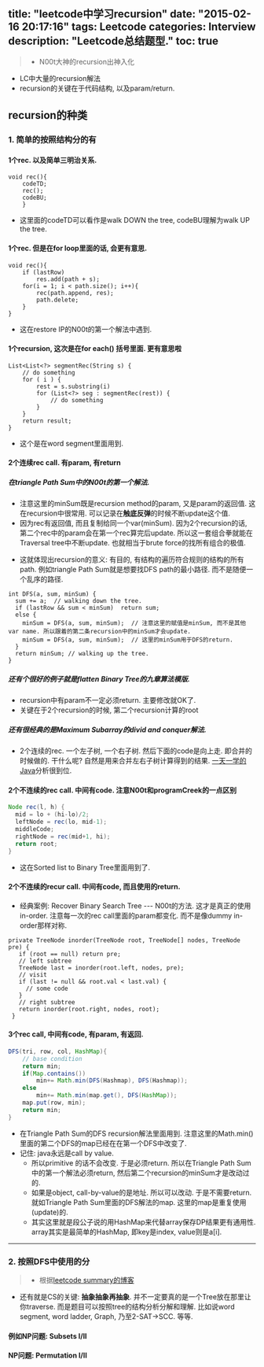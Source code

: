 title: "leetcode中学习recursion"
date: "2015-02-16 20:17:16"
tags: Leetcode
categories: Interview
description: "Leetcode总结题型."
toc: true
---

>+ N00t大神的recursion出神入化
+ LC中大量的recursion解法
+ recursion的关键在于代码结构, 以及param/return.

## recursion的种类
### 1. 简单的按照结构分的有
#### 1个rec. 以及简单三明治关系.
```
void rec(){
    codeTD;
    rec();
    codeBU;
    }
```
* 这里面的codeTD可以看作是walk DOWN the tree, codeBU理解为walk UP the tree.

#### 1个rec. 但是在for loop里面的话, 会更有意思.
```
void rec(){
    if (lastRow)
        res.add(path + s);
    for(i = 1; i < path.size(); i++){
        rec(path.append, res);
        path.delete;
    }
}
```
* 这在restore IP的N00t的第一个解法中遇到.

#### 1个recursion, 这次是在for each() 括号里面. 更有意思啦
```
List<List<?> segmentRec(String s) {
    // do something
    for ( i ) {
        rest = s.substring(i)
        for (List<?> seg : segmentRec(rest)) {
            // do something
        }
    }
    return result;
}
```
* 这个是在word segment里面用到.

####  2个连续rec call. 有param, 有return
##### 在triangle Path Sum中的N00t的第一个解法.
* 注意这里的minSum既是recursion method的param, 又是param的返回值. 这在recursion中很常用. 可以记录在**触底反弹**的时候不断update这个值. 
* 因为rec有返回值, 而且复制给同一个var(minSum). 因为2个recursion的话, 第二个rec中的param会在第一个rec算完后update. 所以这一套组合拳就能在Traversal tree中不断update. 也就相当于brute force的找所有组合的极值. 
+ 这就体现出recursion的意义: 有目的, 有结构的遍历符合规则的结构的所有path. 例如triangle Path Sum就是想要找DFS path的最小路径. 而不是随便一个乱序的路径. 
```
int DFS(a, sum, minSum) {
  sum += a;  // walking down the tree.
  if (lastRow && sum < minSum)  return sum;
  else {
    minSum = DFS(a, sum, minSum);  // 注意这里的赋值是minSum, 而不是其他var name. 所以跟着的第二条recursion中的minSum才会update.
    minSum = DFS(a, sum, minSum);  // 这里的minSum用于DFS的return.
  }
  return minSum; // walking up the tree.
}
```

##### 还有个很好的例子就是flatten Binary Tree的九章算法模版.
+ recursion中有param不一定必须return. 主要修改就OK了. 
+ 关键在于2个recursion的时候, 第二个recursion计算的root

##### 还有很经典的是Maximum Subarray的divid and conquer解法.
+ 2个连续的rec. 一个左子树, 一个右子树. 然后下面的code是向上走. 即合并的时候做的. 干什么呢? 自然是用来合并左右子树计算得到的结果. [一天一学的Java](http://joycelearning.blogspot.com/2013/10/leetcode-maximum-subarray.html)分析很到位.
    
#### 2个不连续的rec call. 中间有code. 注意N00t和programCreek的一点区别
```Java
Node rec(l, h) {
  mid = lo + (hi-lo)/2;
  leftNode = rec(lo, mid-1);
  middleCode;
  rightNode = rec(mid+1, hi);
  return root;
}
```
* 这在Sorted list to Binary Tree里面用到了.
#### 2个不连续的recur call. 中间有code, 而且使用的return.
* 经典案例: Recover Binary Search Tree --- N00t的方法. 这才是真正的使用in-order. 注意每一次的rec call里面的param都变化. 而不是像dummy in-order那样对称.
```
private TreeNode inorder(TreeNode root, TreeNode[] nodes, TreeNode pre) {  
   if (root == null) return pre;  
   // left subtree  
   TreeNode last = inorder(root.left, nodes, pre);  
   // visit  
   if (last != null && root.val < last.val) {  
     // some code
   }  
   // right subtree  
   return inorder(root.right, nodes, root);  
 }  
```

#### 3个rec call, 中间有code, 有param, 有返回.
```Java
DFS(tri, row, col, HashMap){
    // base condition
    return min;
    if(Map.contains())
        min+= Math.min(DFS(Hashmap), DFS(Hashmap));
    else 
        min+= Math.min(map.get(), DFS(HashMap));
    map.put(row, min);
    return min;
}
```
* 在Triangle Path Sum的DFS recursion解法里面用到. 注意这里的Math.min()里面的第二个DFS的map已经在在第一个DFS中改变了.
* 记住: java永远是call by value. 
    * 所以primitive 的话不会改变. 于是必须return. 所以在Triangle Path Sum中的第一个解法必须return, 然后第二个recursion的minSum才是改动过的.
    * 如果是object, call-by-value的是地址. 所以可以改动. 于是不需要return. 就如Triangle Path Sum里面的DFS解法的map. 这里的map是重复使用(update)的.
    * 其实这里就是段公子说的用HashMap来代替array保存DP结果更有通用性. array其实是最简单的HashMap, 即key是index, value则是a[i].

---

### 2. 按照DFS中使用的分
> + 根据[leetcode summary的博客](http://leetcodesummary.blogspot.com/2013/10/leetcode-treerecursion.html)
+ 还有就是CS的关键: **抽象抽象再抽象**. 并不一定要真的是一个Tree放在那里让你traverse. 而是题目可以按照tree的结构分析分解和理解. 比如说word segment, word ladder, Graph, 乃至2-SAT->SCC. 等等.

#### 例如NP问题: Subsets I/II

#### NP问题: Permutation I/II


    